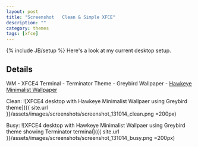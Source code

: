 ```yaml
---
layout: post
title: "Screenshot   Clean & Simple XFCE"
description: ""
category: themes
tags: [xfce]
---
```

{% include JB/setup %}
Here's a look at my current desktop setup.

Details
-------
WM - XFCE4
Terminal - Terminator
Theme - Greybird
Wallpaper - [Hawkeye Minimalist Wallpaper](http://blog.saijogeorge.com/minimalist-superhero-supervillain-wallpapers-windows-phone-android/)

Clean:
![XFCE4 desktop with Hawkeye Minimalist Wallpaer using Greybird theme]({{ site.url }}/assets/images/screenshots/screenshot_131014_clean.png =200px)

Busy:
![XFCE4 desktop with Hawkeye Minimalist Wallpaer using Greybird theme showing Terminator terminal]({{ site.url }}/assets/images/screenshots/screenshot_131014_busy.png =200px)
